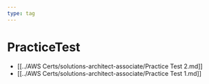 ```yaml
---
type: tag
---
```

# PracticeTest

- [[../AWS Certs/solutions-architect-associate/Practice Test 2.md]]
- [[../AWS Certs/solutions-architect-associate/Practice Test 1.md]]
